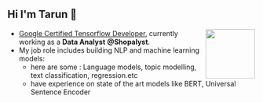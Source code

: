 ## Hi I'm Tarun 👋

<a> <img align="Right" width="100" height="100" src="https://api.accredible.com/v1/frontend/credential_website_embed_image/badge/32808089"></a>
* <a href="https://www.credential.net/embed/10c12d8e-f09a-46a2-9e5f-58ae836f5dba">Google Certified Tensorflow Developer</a>, currently working as a **Data Analyst** **@Shopalyst**.
* My job role includes building NLP and machine learning models:
    - here are some : Language models, topic modelling, text classification, regression.etc
    - have experience on state of the art models like  BERT, Universal Sentence Encoder 
<!--
**Tarun280896/Tarun280896** is a ✨ _special_ ✨ repository because its `README.md` (this file) appears on your GitHub profile.

Here are some ideas to get you started:

- 🔭 I’m currently working on ...
- 🌱 I’m currently learning ...
- 👯 I’m looking to collaborate on ...
- 🤔 I’m looking for help with ...
- 💬 Ask me about ...
- 📫 How to reach me: ...
- 😄 Pronouns: ...
- ⚡ Fun fact: ...
-->
